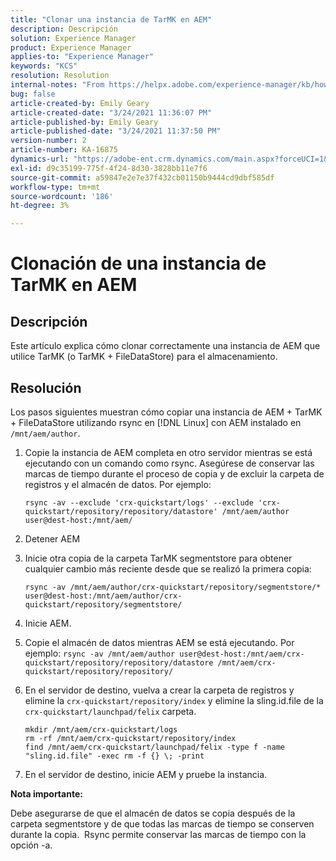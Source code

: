 ```yaml
---
title: "Clonar una instancia de TarMK en AEM"
description: Descripción
solution: Experience Manager
product: Experience Manager
applies-to: "Experience Manager"
keywords: "KCS"
resolution: Resolution
internal-notes: "From https://helpx.adobe.com/experience-manager/kb/how-to-clone-an-AEM-TarMK-instance-AEM.html"
bug: false
article-created-by: Emily Geary
article-created-date: "3/24/2021 11:36:07 PM"
article-published-by: Emily Geary
article-published-date: "3/24/2021 11:37:50 PM"
version-number: 2
article-number: KA-16875
dynamics-url: "https://adobe-ent.crm.dynamics.com/main.aspx?forceUCI=1&pagetype=entityrecord&etn=knowledgearticle&id=371b76b1-f98c-eb11-a812-000d3a58b9d1"
exl-id: d9c35199-775f-4f24-8d30-3828bb11e7f6
source-git-commit: a59847e2e7e37f432cb01150b9444cd9dbf585df
workflow-type: tm+mt
source-wordcount: '186'
ht-degree: 3%

---
```


# Clonación de una instancia de TarMK en AEM

## Descripción

Este artículo explica cómo clonar correctamente una instancia de AEM que utilice TarMK (o TarMK + FileDataStore) para el almacenamiento.

## Resolución

Los pasos siguientes muestran cómo copiar una instancia de AEM + TarMK + FileDataStore utilizando rsync en [!DNL Linux] con AEM instalado en `/mnt/aem/author`.

1. Copie la instancia de AEM completa en otro servidor mientras se está ejecutando con un comando como rsync. Asegúrese de conservar las marcas de tiempo durante el proceso de copia y de excluir la carpeta de registros y el almacén de datos. Por ejemplo:

   ```
   rsync -av --exclude 'crx-quickstart/logs' --exclude 'crx-quickstart/repository/repository/datastore' /mnt/aem/author user@dest-host:/mnt/aem/
   ```

1. Detener AEM

1. Inicie otra copia de la carpeta TarMK segmentstore para obtener cualquier cambio más reciente desde que se realizó la primera copia:

   ```
   rsync -av /mnt/aem/author/crx-quickstart/repository/segmentstore/* user@dest-host:/mnt/aem/author/crx-quickstart/repository/segmentstore/
   ```

1. Inicie AEM.

1. Copie el almacén de datos mientras AEM se está ejecutando. Por ejemplo: `rsync -av /mnt/aem/author user@dest-host:/mnt/aem/crx-quickstart/repository/repository/datastore /mnt/aem/crx-quickstart/repository/repository/`

1. En el servidor de destino, vuelva a crear la carpeta de registros y elimine la `crx-quickstart/repository/index` y elimine la sling.id.file de la `crx-quickstart/launchpad/felix` carpeta.

   ```
   mkdir /mnt/aem/crx-quickstart/logs
   rm -rf /mnt/aem/crx-quickstart/repository/index
   find /mnt/aem/crx-quickstart/launchpad/felix -type f -name "sling.id.file" -exec rm -f {} \; -print
   ```

1. En el servidor de destino, inicie AEM y pruebe la instancia.

<b>Nota importante:</b>

Debe asegurarse de que el almacén de datos se copia después de la carpeta segmentstore y de que todas las marcas de tiempo se conserven durante la copia.  Rsync permite conservar las marcas de tiempo con la opción -a.

